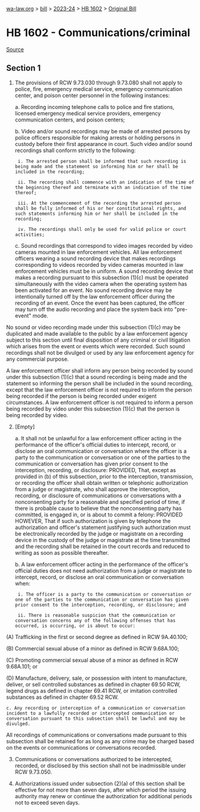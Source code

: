[wa-law.org](/) > [bill](/bill/) > [2023-24](/bill/2023-24/) > [HB 1602](/bill/2023-24/hb/1602/) > [Original Bill](/bill/2023-24/hb/1602/1/)

# HB 1602 - Communications/criminal

[Source](http://lawfilesext.leg.wa.gov/biennium/2023-24/Pdf/Bills/House%20Bills/1602.pdf)

## Section 1
1. The provisions of RCW 9.73.030 through 9.73.080 shall not apply to police, fire, emergency medical service, emergency communication center, and poison center personnel in the following instances:

    a. Recording incoming telephone calls to police and fire stations, licensed emergency medical service providers, emergency communication centers, and poison centers;

    b. Video and/or sound recordings may be made of arrested persons by police officers responsible for making arrests or holding persons in custody before their first appearance in court. Such video and/or sound recordings shall conform strictly to the following:

        i. The arrested person shall be informed that such recording is being made and the statement so informing him or her shall be included in the recording;

        ii. The recording shall commence with an indication of the time of the beginning thereof and terminate with an indication of the time thereof;

        iii. At the commencement of the recording the arrested person shall be fully informed of his or her constitutional rights, and such statements informing him or her shall be included in the recording;

        iv. The recordings shall only be used for valid police or court activities;

    c. Sound recordings that correspond to video images recorded by video cameras mounted in law enforcement vehicles. All law enforcement officers wearing a sound recording device that makes recordings corresponding to videos recorded by video cameras mounted in law enforcement vehicles must be in uniform. A sound recording device that makes a recording pursuant to this subsection (1)(c) must be operated simultaneously with the video camera when the operating system has been activated for an event. No sound recording device may be intentionally turned off by the law enforcement officer during the recording of an event. Once the event has been captured, the officer may turn off the audio recording and place the system back into "pre-event" mode.

No sound or video recording made under this subsection (1)(c) may be duplicated and made available to the public by a law enforcement agency subject to this section until final disposition of any criminal or civil litigation which arises from the event or events which were recorded. Such sound recordings shall not be divulged or used by any law enforcement agency for any commercial purpose.

A law enforcement officer shall inform any person being recorded by sound under this subsection (1)(c) that a sound recording is being made and the statement so informing the person shall be included in the sound recording, except that the law enforcement officer is not required to inform the person being recorded if the person is being recorded under exigent circumstances. A law enforcement officer is not required to inform a person being recorded by video under this subsection (1)(c) that the person is being recorded by video.

2. [Empty]

    a. It shall not be unlawful for a law enforcement officer acting in the performance of the officer's official duties to intercept, record, or disclose an oral communication or conversation where the officer is a party to the communication or conversation or one of the parties to the communication or conversation has given prior consent to the interception, recording, or disclosure: PROVIDED, That, except as provided in (b) of this subsection, prior to the interception, transmission, or recording the officer shall obtain written or telephonic authorization from a judge or magistrate, who shall approve the interception, recording, or disclosure of communications or conversations with a nonconsenting party for a reasonable and specified period of time, if there is probable cause to believe that the nonconsenting party has committed, is engaged in, or is about to commit a felony: PROVIDED HOWEVER, That if such authorization is given by telephone the authorization and officer's statement justifying such authorization must be electronically recorded by the judge or magistrate on a recording device in the custody of the judge or magistrate at the time transmitted and the recording shall be retained in the court records and reduced to writing as soon as possible thereafter.

    b. A law enforcement officer acting in the performance of the officer's official duties does not need authorization from a judge or magistrate to intercept, record, or disclose an oral communication or conversation when:

        i. The officer is a party to the communication or conversation or one of the parties to the communication or conversation has given prior consent to the interception, recording, or disclosure; and

        ii. There is reasonable suspicion that the communication or conversation concerns any of the following offenses that has occurred, is occurring, or is about to occur:

(A) Trafficking in the first or second degree as defined in RCW 9A.40.100;

(B) Commercial sexual abuse of a minor as defined in RCW 9.68A.100;

(C) Promoting commercial sexual abuse of a minor as defined in RCW 9.68A.101; or

(D) Manufacture, delivery, sale, or possession with intent to manufacture, deliver, or sell controlled substances as defined in chapter 69.50 RCW, legend drugs as defined in chapter 69.41 RCW, or imitation controlled substances as defined in chapter 69.52 RCW.

    c. Any recording or interception of a communication or conversation incident to a lawfully recorded or intercepted communication or conversation pursuant to this subsection shall be lawful and may be divulged.

All recordings of communications or conversations made pursuant to this subsection shall be retained for as long as any crime may be charged based on the events or communications or conversations recorded.

3. Communications or conversations authorized to be intercepted, recorded, or disclosed by this section shall not be inadmissible under RCW 9.73.050.

4. Authorizations issued under subsection (2)(a) of this section shall be effective for not more than seven days, after which period the issuing authority may renew or continue the authorization for additional periods not to exceed seven days.
